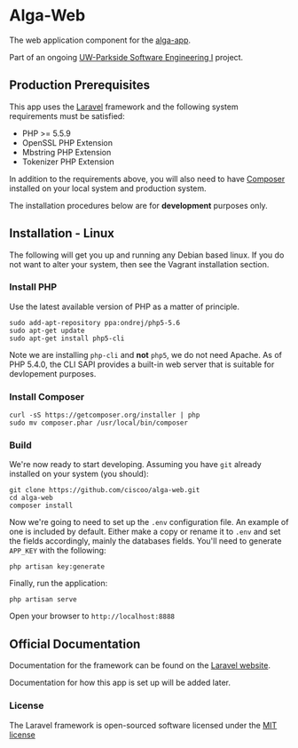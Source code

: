 # Alga-Web
The web application component for the [alga-app](https://github.com/kellyrose0902/alga-app).

Part of an ongoing [UW-Parkside Software Engineering I](http://green.uwp.edu/departments/computer.science/courses/csci475.cfm) project.

## Production Prerequisites

This app uses the [Laravel](http://laravel.com/) framework and the following system requirements must be satisfied:

* PHP >= 5.5.9
* OpenSSL PHP Extension
* Mbstring PHP Extension
* Tokenizer PHP Extension

In addition to the requirements above, you will also need to have [Composer](https://getcomposer.org/) installed on your local system and production system.

The installation procedures below are for **development** purposes only.

## Installation - Linux
The following will get you up and running any Debian based linux. If you do not want to alter your system, then see the Vagrant installation section.

### Install PHP
Use the latest available version of PHP as a matter of principle.
```
sudo add-apt-repository ppa:ondrej/php5-5.6
sudo apt-get update
sudo apt-get install php5-cli
```
Note we are installing `php-cli` and **not** `php5`, we do not need Apache. As of PHP 5.4.0, the CLI SAPI provides a built-in web server that is suitable for devlopement purposes.

### Install Composer

```
curl -sS https://getcomposer.org/installer | php
sudo mv composer.phar /usr/local/bin/composer
```

### Build
We're now ready to start developing. Assuming you have `git` already installed on your system (you should):

```
git clone https://github.com/ciscoo/alga-web.git
cd alga-web
composer install
```

Now we're going to need to set up the `.env` configuration file. An example of one is included by default. Either make a copy or rename it to `.env` and set the fields accordingly,
mainly the databases fields. You'll need to generate `APP_KEY` with the following:

```
php artisan key:generate
```

Finally, run the application:

```
php artisan serve
```

Open your browser to `http://localhost:8888`

## Official Documentation

Documentation for the framework can be found on the [Laravel website](http://laravel.com/docs).

Documentation for how this app is set up will be added later.

### License

The Laravel framework is open-sourced software licensed under the [MIT license](http://opensource.org/licenses/MIT)